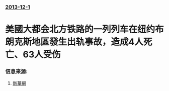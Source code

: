 ### [2013-12-1](/news/2013/12/1/index.md)

##### 
#  美國大都会北方铁路的一列列车在纽约布朗克斯地區發生出轨事故，造成4人死亡、63人受伤 




### 信息来源:

1. [新華網](http://news.xinhuanet.com/world/2013-12/02/c_125789899.htm)
